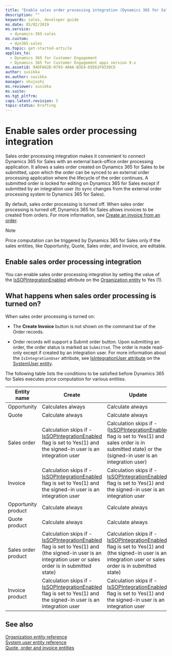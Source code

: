 ```yaml
---
title: "Enable sales order processing integration (Dynamics 365 for Sales) | MicrosoftDocs"
description: ""
keywords: sales, developer guide
ms.date: 05/02/2019
ms.service:
  - dynamics-365-sales
ms.custom:
  - dyn365-sales
ms.topic: get-started-article
applies_to:
  - Dynamics 365 for Customer Engagement
  - Dynamics 365 for Customer Engagement apps version 9.x
ms.assetid: 94DFA02D-0793-48AA-B3E4-D5E61F0330CD
author: susikka
ms.author: susikka
manager: shujoshi
ms.reviewer: susikka
ms.suite: 
ms.tgt_pltfrm: 
caps.latest.revision: 5
topic-status: Drafting
---
```

# Enable sales order processing integration

Sales order processing integration makes it convenient to connect Dynamics 365 for Sales with an external back-office order processing application. It allows a sales order created on Dynamics 365 for Sales to be submitted, upon which the order can be synced to an external order processing application where the lifecycle of the order continues. A submitted order is locked for editing on Dynamics 365 for Sales except if submitted by an integration user (to sync changes from the external order processing system to Dynamics 365 for Sales). 

By default, sales order processing is turned off. When sales order processing is turned off, Dynamics 365 for Sales allows invoices to be created from orders. For more information, see [Create an invoice from an order](../create-edit-invoice-sales.md). 

> [!NOTE]
> Price computation can be triggered by Dynamics 365 for Sales only if the sales entities, like Opportunity, Quote, Sales order, and Invoice, are editable.

## Enable sales order processing integration

You can enable sales order processing integration by setting the value of the [IsSOPIntegrationEnabled](../../developer/entities/organization.md#BKMK_IsSOPIntegrationEnabled) attribute on the [Organization entity](../../developer/entities/organization.md) to Yes (1).


<!--from editor: Should there be a space between Yes and (1) above? In the table below, there is no space between them.-->


## What happens when sales order processing is turned on?

When sales order processing is turned on:  

- The **Create Invoice** button is not shown on the command bar of the Order records. 

- Order records will support a Submit order button. Upon submitting an order, the order status is marked as `Submitted`. The order is made read-only except if created by an integration user. For more information about the `IsIntegrationUser` attribute, see [IsIntegrationUser attribute](../../developer/entities/systemuser.md#BKMK_IsIntegrationUser) on the [SystemUser entity](../../developer/entities/systemuser.md).

The following table lists the conditions to be satisfied before Dynamics 365 for Sales executes price computation for various entities.



<!--from editor: in the 3rd line below, should "Calculates always" be "Calculate always" like the others?-->


|Entity name|Create|Update|Delete|Recalculate|
|------|------|------|------|------|
|Opportunity|Calculates always|Calculate always|NA|Calculate always|
|Quote|Calculate always|Calculate always|NA|Calculate always|
|Sales order|Calculation skips if -<br />[IsSOPIntegrationEnabled](../../developer/entities/organization.md#BKMK_IsSOPIntegrationEnabled) flag is set to Yes(1) and the signed-in user is an integration user|Calculation skips if -<br />([IsSOPIntegrationEnabled](../../developer/entities/organization.md#BKMK_IsSOPIntegrationEnabled) flag is set to Yes(1) and sales order is in submitted state) or the (signed-in user is an integration user)|NA|Calculation skips if -<br />[IsSOPIntegrationEnabled](../../developer/entities/organization.md#BKMK_IsSOPIntegrationEnabled) flag is set to Yes(1) and the sales order is in submitted state|
|Invoice|Calculation skips if -<br />[IsSOPIntegrationEnabled](../../developer/entities/organization.md#BKMK_IsSOPIntegrationEnabled) flag is set to Yes(1) and the signed-in user is an integration user|Calculation skips if -<br />[IsSOPIntegrationEnabled](../../developer/entities/organization.md#BKMK_IsSOPIntegrationEnabled) flag is set to Yes(1) and the signed-in user is an integration user|NA|Calculation skips if -<br />[IsSOPIntegrationEnabled](../../developer/entities/organization.md#BKMK_IsSOPIntegrationEnabled) flag is set to Yes(1) and the signed-in user is an integration user|
|Opportunity product|Calculate always|Calculate always|Calculate always|NA|
|Quote product|Calculate always|Calculate always|Calculate always|NA|
|Sales order product|Calculation skips if -<br />[IsSOPIntegrationEnabled](../../developer/entities/organization.md#BKMK_IsSOPIntegrationEnabled) flag is set to Yes(1) and (the signed-in user is an integration user or sales order is in submitted state)|Calculation skips if -<br />[IsSOPIntegrationEnabled](../../developer/entities/organization.md#BKMK_IsSOPIntegrationEnabled) flag is set to Yes(1) and (the signed-in user is an integration user or sales order is in submitted state)|Calculation skips if -<br />[IsSOPIntegrationEnabled](../../developer/entities/organization.md#BKMK_IsSOPIntegrationEnabled) flag is set to Yes(1) and the signed-in user is an integration user|NA|
|Invoice product|Calculation skips if -<br />[IsSOPIntegrationEnabled](../../developer/entities/organization.md#BKMK_IsSOPIntegrationEnabled) flag is set to Yes(1) and the signed-in user is an integration user|Calculation skips if -<br />[IsSOPIntegrationEnabled](../../developer/entities/organization.md#BKMK_IsSOPIntegrationEnabled) flag is set to Yes(1) and the signed-in user is an integration user|Calculation skips if -<br />[IsSOPIntegrationEnabled](../../developer/entities/organization.md#BKMK_IsSOPIntegrationEnabled) flag is set to Yes(1) and the signed-in user is an integration user|NA|

## See also

[Organization entity reference](../../developer/entities/organization.md)<br />
[System user entity reference](../../developer/entities/systemuser.md)<br />
[Quote, order and invoice entities](../../developer/quote-order-invoice-entities.md)
